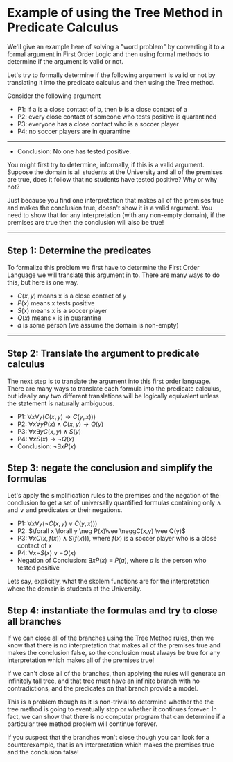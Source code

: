 # Example of using the Tree Method in Predicate Calculus

We'll give an example here of solving a "word problem" by converting it to
a formal argument in First Order Logic and then using formal methods to
determine if the argument is valid or not. 

Let's try to formally determine if the following argument is valid or not
by translating it into the predicate calculus and then using the Tree method.

Consider the following argument
* P1: if a is a close contact of b, then b is a close contact of a
* P2: every close contact of someone who tests positive is quarantined
* P3: everyone has a close contact who is a soccer player
* P4: no soccer players are in quarantine
---
* Conclusion: No one has tested positive.

You might first try to determine, informally, if this is a valid argument.
Suppose the domain is all students at the University and all of the premises are true,
does it follow that no students have tested positive? Why or why not?

Just because you find one interpretation that makes all of the premises true
and makes the conclusion true, doesn't show it is a valid argument. You need to
show that for any interpretation (with any non-empty domain), if the premises
are true then the conclusion will also be true!

---

## Step 1: Determine the predicates
To formalize this problem we first have to determine the First Order Language
we will translate this argument in to. There are many ways to do this, but
here is one way.

* $C(x,y)$ means x is a close contact of y
* $P(x)$ means x tests positive
* $S(x)$ means x is a soccer player
* $Q(x)$ means x is in quarantine
* $a$ is some person (we assume the domain is non-empty)

---

## Step 2: Translate the argument to predicate calculus
The next step is to translate the argument into this first order language.
There are many ways to translate each formula into the predicate calculus,
but ideally any two different translations will be logically equivalent
unless the statement is naturally ambiguous.

* P1: $\forall x \forall y (C(x,y) \rightarrow C(y,x)))$
* P2: $\forall x \forall y P(x)\wedge C(x,y) \rightarrow Q(y)$
* P3: $\forall x \exists y C(x,y)\wedge S(y)$
* P4: $\forall x S(x) \rightarrow \neg Q(x)$
* Conclusion: $\neg \exists x P(x)$

## Step 3: negate the conclusion and simplify the formulas
Let's apply the simplification rules to the premises and the negation of the conclusion
to get a set of universally quantified formulas containing only $\wedge$ and $\vee$
and predicates or their negations.

* P1: $\forall x \forall y (\neg C(x,y) \vee C(y,x)))$
* P2: $\forall x \forall y \neg P(x)\vee \neggC(x,y) \vee Q(y)$
* P3: $\forall x C(x,f(x))\wedge S(f(x)))$, where $f(x)$ is a soccer player who is a close contact of x
* P4: $\forall x \neg S(x) \vee \neg Q(x)$
* Negation of Conclusion: $\exists x P(x) \equiv  P(a)$, where $a$ is the person who tested positive

Lets say, explicitly, what the skolem functions are for the interpretation 
where the domain is students at the University.


## Step 4: instantiate the formulas and try to close all branches
If we can close all of the branches using the Tree Method rules, then
we know that there is no interpretation that makes all of the premises
true and makes the conclusion false, so the conclusion must always be
true for any interpretation which makes all of the premises true!

If we can't close all of the branches, then applying the rules will generate
an infinitely tall tree, and that tree must have an infinite branch with 
no contradictions, and the predicates on that branch provide a model.

This is a problem though as it is non-trivial to determine whether the
the tree method is going to eventually stop or whether it continues forever.
In fact, we can show that there is no computer program that can determine
if a particular tree method problem will continue forever. 

If you suspect that the branches won't close though you can look for a 
counterexample, that is an interpretation which makes the premises true
and the conclusion false!


#
